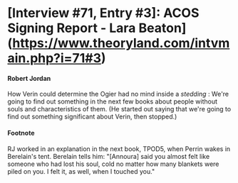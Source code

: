 # [Interview #71, Entry #3]: ACOS Signing Report - Lara Beaton](https://www.theoryland.com/intvmain.php?i=71#3)

#### Robert Jordan

How Verin could determine the Ogier had no mind inside a
*stedding*
: We're going to find out something in the next few books about people without souls and characteristics of them. (He started out saying that we're going to find out something significant about Verin, then stopped.)

#### Footnote

RJ worked in an explanation in the next book, TPOD5, when Perrin wakes in Berelain's tent. Berelain tells him: "[Annoura] said you almost felt like someone who had lost his soul, cold no matter how many blankets were piled on you. I felt it, as well, when I touched you."

